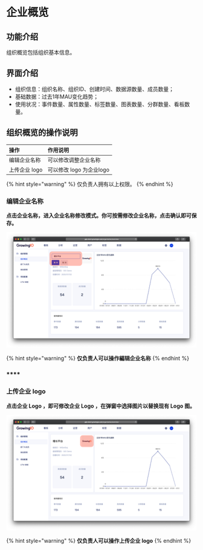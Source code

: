 # 企业概览

## 功能介绍

组织概览包括组织基本信息。

## 界面介绍

* 组织信息：组织名称、组织ID、创建时间、数据源数量、成员数量；
* 基础数据：过去1年MAU变化趋势；
* 使用状况：事件数量、属性数量、标签数量、图表数量、分群数量、看板数量。

## 组织概览的操作说明

| 操作 | 作用说明 |
| :--- | :--- |
| 编辑企业名称 | 可以修改调整企业名称 |
| 上传企业 logo | 可以修改 logo 为企业logo |

{% hint style="warning" %}
仅负责人拥有以上权限。
{% endhint %}

### 

### **编辑企业名称**

**点击企业名称，进入企业名称修改模式。你可按需修改企业名称，点击确认即可保存。**

![](../../.gitbook/assets/ying-mu-jie-tu-20200703-xia-wu-1.56.58.png)

{% hint style="warning" %}
**仅负责人可以操作編辑企业名称**
{% endhint %}

### \*\*\*\*

### **上传企业 logo**

**点击企业 Logo ，即可修改企业 Logo ，在弹窗中选择图片以替换现有 Logo 图。**

![](../../.gitbook/assets/ying-mu-jie-tu-20200703-xia-wu-2.00.24.png)

{% hint style="warning" %}
**仅负责人可以操作上传企业 logo**
{% endhint %}

### 

